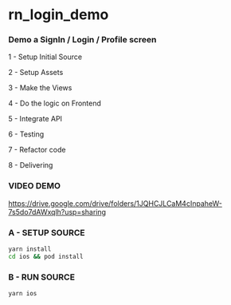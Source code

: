 # rn_login_demo

### Demo a SignIn / Login / Profile screen 

1 - Setup Initial Source 

2 - Setup Assets 

3 - Make the Views 

4 - Do the logic on Frontend

5 - Integrate API 

6 - Testing

7 - Refactor code

8 - Delivering 

### VIDEO DEMO

https://drive.google.com/drive/folders/1JQHCJLCaM4cInpaheW-7s5do7dAWxqlh?usp=sharing

### A - SETUP SOURCE

```bash
yarn install
cd ios && pod install
```
### B - RUN SOURCE
```bash
yarn ios
```
